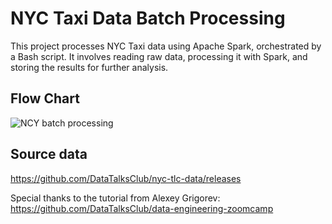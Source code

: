 # NYC Taxi Data Batch Processing 

This project processes NYC Taxi data using Apache Spark, orchestrated by a Bash script. It involves reading raw data, processing it with Spark, and storing the results for further analysis.

## Flow Chart
![NCY batch processing](https://github.com/NguyenNhat4/Spark-NYC-TAXI-Batch-Processing/blob/main/flow_chart.png)

## Source data
https://github.com/DataTalksClub/nyc-tlc-data/releases

Special thanks to the tutorial from Alexey Grigorev: https://github.com/DataTalksClub/data-engineering-zoomcamp
